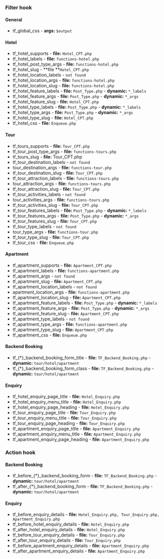 ### Filter hook

#### General
* tf_global_css - **args:** `$output`

#### Hotel
* tf_hotel_supports - **file:** `Hotel_CPT.php`
* tf_hotel_labels - **file:** `functions-hotel.php`
* tf_hotel_post_type_args - **file:** `functions-hotel.php`
* tf_hotel_slug - **file **`Hotel_CPT.php`
* tf_hotel_location_labels - `not found`
* tf_hotel_location_args - **file:** `functions-hotel.php`
* tf_hotel_location_slug - **file:** `functions-hotel.php`
* tf_hotel_feature_labels - **file:** `Post_Type.php` - **dynamic:** `*_labels`
* tf_hotel_feature_args - **file:** `Post_Type.php` - **dynamic:** `*_args`
* tf_hotel_feature_slug - **file:** `Hotel_CPT.php`
* tf_hotel_type_labels - **file:** `Post_Type.php` - **dynamic:** `*_labels`
* tf_hotel_type_args - **file:** `Post_Type.php` - **dynamic:** `*_args`
* tf_hotel_type_slug - **file:** `Hotel_CPT.php`
* tf_hotel_css - **file:** `Enqueue.php`

#### Tour
* tf_tours_supports - **file:** `Tour_CPT.php`
* tf_tour_post_type_args - **file:** `functions-tours.php`
* tf_tours_slug - **file:** Tour_CPT.php 
* tf_tour_destination_labels - `not found`
* tour_destination_args - **file:** `functions-tour.php`
* tf_tour_destination_slug - **file:** `Tour_CPT.php`
* tf_tour_attraction_labels - **file:** `functions-tours.php`
* tour_attraction_args - **file:** `functions-tours.php`
* tf_tour_attraction_slug - **file:** `Tour_CPT.php`
* tf_tour_activities_labels - `not found`
* tour_activities_args - **file:** `functions-tours.php`
* tf_tour_activities_slug - **file:** `Tour_CPT.php`
* tf_tour_features_labels - **file:** `Post_Type.php` - **dynamic:** `*_labels`
* tf_tour_features_args - **file:** `Post_Type.php` - **dynamic:** `*_args`
* tf_tour_features_slug - **file:** `Tour_CPT.php`
* tf_tour_type_labels - `not found`
* tour_type_args - **file:** `functions-tour.php`
* tf_tour_type_slug - **file:** `Tour_CPT.php`
* tf_tour_css - **file:** `Enqueue.php`

#### Apartment
* tf_apartment_supports - **file:** `Apartment_CPT.php`
* tf_apartment_labels - **file:** `functions-apartment.php`
* tf_apartment_args - `not found`
* tf_apartment_slug - **file:** `Apartment_CPT.php`
* tf_apartment_location_labels - `not found`
* apartment_location_args - **file:** `functions-apartment.php`
* tf_apartment_location_slug - **file:** `Apartment_CPT.php`
* tf_apartment_feature_labels - **file:** `Post_Type.php` - **dynamic:** `*_labels`
* tf_apartment_feature_args - **file:** `Post_Type.php` - **dynamic:** `*_args`
* tf_apartment_feature_slug - **file:** `Apartment_CPT.php`
* tf_apartment_type_labels - `not found`
* tf_apartment_type_args - **file:** `functions-apartment.php`
* tf_apartment_type_slug - **file:** `Apartment_CPT.php`
* tf_apartment_css - **file:** `Enqueue.php` 

#### Backend Booking
* tf_{*}_backend_booking_form_title - **file:** `TF_Backend_Booking.php` - **dynamic:** `tour/hotel/apartment`
* tf_{*}_backend_booking_form_class - **file:** `TF_Backend_Booking.php` - **dynamic:** `tour/hotel/apartment`

#### Enquiry
* tf_hotel_enquiry_page_title - **file:** `Hotel_Enquiry.php`
* tf_hotel_enquiry_menu_title - **file:** `Hotel_Enquiry.php`
* tf_hotel_enquiry_page_heading - **file:** `Hotel_Enquiry.php`
* tf_tour_enquiry_page_title - **file:** `Tour_Enquiry.php`
* tf_tour_enquiry_menu_title - **file:** `Tour_Enquiry.php`
* tf_tour_enquiry_page_heading - **file:** `Tour_Enquiry.php`
* tf_apartment_enquiry_page_title - **file:** `Apartment_Enquiry.php`
* tf_apartment_enquiry_menu_title - **file:** `Apartment_Enquiry.php`
* tf_apartment_enquiry_page_heading - **file:** `Apartment_Enquiry.php`


### Action hook

#### Backend Booking
* tf_before_{*}_backend_booking_form - **file:** `TF_Backend_Booking.php` - **dynamic:** `tour/hotel/apartment`
* tf_after_{*}_backend_booking_form - **file:** `TF_Backend_Booking.php` - **dynamic:** `tour/hotel/apartment`

#### Enquiry
* tf_before_enquiry_details - **file:** `Hotel_Enquiry.php, Tour_Enquiry.php, Apartment_Enquiry.php`
* tf_before_hotel_enquiry_details - **file:** `Hotel_Enquiry.php`
* tf_after_hotel_enquiry_details - **file:** `Hotel_Enquiry.php`
* tf_before_tour_enquiry_details - **file:** `Tour_Enquiry.php`
* tf_after_tour_enquiry_details - **file:** `Tour_Enquiry.php`
* tf_before_apartment_enquiry_details - **file:** `Apartment_Enquiry.php`
* tf_after_apartment_enquiry_details - **file:** `Apartment_Enquiry.php`

